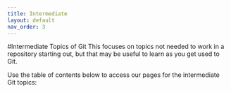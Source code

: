```yaml
---
title: Intermediate
layout: default
nav_order: 3
---
```

#Intermediate Topics of Git
This focuses on topics not needed to work in a repository starting out, but that may be useful to learn as you get used to Git. 

Use the table of contents below to access our pages for the intermediate Git topics: